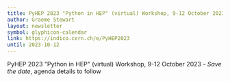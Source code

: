 ```yaml
---
title: PyHEP 2023 "Python in HEP" (virtual) Workshop, 9-12 October 2023
author: Graeme Stewart
layout: newsletter
symbol: glyphicon-calendar
link: https://indico.cern.ch/e/PyHEP2023
until: 2023-10-12
---
```


PyHEP 2023 "Python in HEP" (virtual) Workshop, 9-12 October 2023 - _Save the
date_, agenda details to follow
